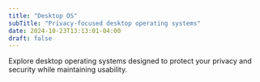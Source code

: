 ```yaml
---
title: "Desktop OS"
subTitle: "Privacy-focused desktop operating systems"
date: 2024-10-23T13:13:01-04:00
draft: false
---
```

Explore desktop operating systems designed to protect your privacy and security while maintaining usability.
